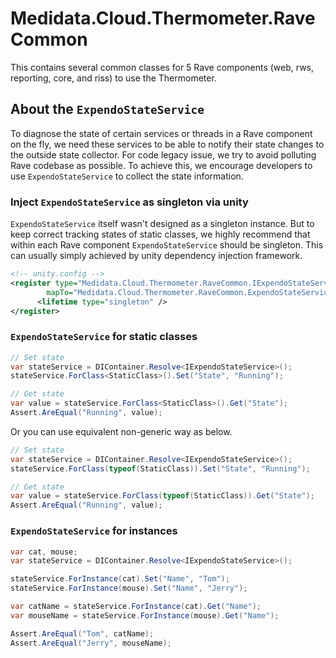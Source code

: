# Medidata.Cloud.Thermometer.RaveCommon
This contains several common classes for 5 Rave components (web, rws, reporting, core, and riss) to use the Thermometer.

## About the `ExpendoStateService`
To diagnose the state of certain services or threads in a Rave component on the fly, we need these services to be able to notify their state changes to the outside state collector. For code legacy issue, we try to avoid polluting Rave codebase as possible. To achieve this, we encourage developers to use `ExpendoStateService` to collect the state information.

### Inject `ExpendoStateService` as singleton via unity
`ExpendoStateService` itself wasn't designed as a singleton instance. But to keep correct tracking states of static classes, we highly recommend that within each Rave component `ExpendoStateService` should be singleton. This can usually simply achieved by unity dependency injection framework.

```xml
<!-- unity.config -->
<register type="Medidata.Cloud.Thermometer.RaveCommon.IExpendoStateService, Medidata.Cloud.Thermometer.RaveCommon"
        mapTo="Medidata.Cloud.Thermometer.RaveCommon.ExpendoStateService, Medidata.Cloud.Thermometer.RaveCommon">
      <lifetime type="singleton" />
</register>      
```

### `ExpendoStateService` for static classes
```cs
// Set state
var stateService = DIContainer.Resolve<IExpendoStateService>();
stateService.ForClass<StaticClass>().Set("State", "Running");

// Get state
var value = stateService.ForClass<StaticClass>().Get("State");
Assert.AreEqual("Running", value);
```
Or you can use equivalent non-generic way as below.
```cs
// Set state
var stateService = DIContainer.Resolve<IExpendoStateService>();
stateService.ForClass(typeof(StaticClass)).Set("State", "Running");

// Get state
var value = stateService.ForClass(typeof(StaticClass)).Get("State");
Assert.AreEqual("Running", value);
```

### `ExpendoStateService` for instances
```cs
var cat, mouse;
var stateService = DIContainer.Resolve<IExpendoStateService>();

stateService.ForInstance(cat).Set("Name", "Tom");
stateService.ForInstance(mouse).Set("Name", "Jerry");

var catName = stateService.ForInstance(cat).Get("Name");
var mouseName = stateService.ForInstance(mouse).Get("Name");

Assert.AreEqual("Tom", catName);
Assert.AreEqual("Jerry", mouseName);
```
